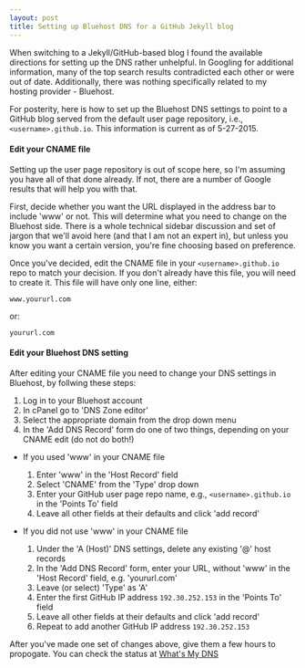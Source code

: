 ```yaml
---
layout: post
title: Setting up Bluehost DNS for a GitHub Jekyll blog
---
```


When switching to a Jekyll/GitHub-based blog I found the available directions for setting up the DNS rather unhelpful. In Googling for additional information, many of the top search results contradicted each other or were out of date. Additionally, there was nothing specifically related to my hosting provider - Bluehost. 

For posterity, here is how to set up the Bluehost DNS settings to point to a GitHub blog served from the default user page repository, i.e., `<username>.github.io`. This information is current as of 5-27-2015.

#### Edit your CNAME file

Setting up the user page repository is out of scope here, so I'm assuming you have all of that done already. If not, there are a number of Google results that will help you with that.

First, decide whether you want the URL displayed in the address bar to include 'www' or not. This will determine what you need to change on the Bluehost side. There is a whole technical sidebar discussion and set of jargon that we'll avoid here (and that I am not an expert in), but unless you know you want a certain version, you're fine choosing based on preference. 

Once you've decided, edit the CNAME file in your `<username>.github.io` repo to match your decision. If you don't already have this file, you will need to create it. This file will have only one line, either:

`www.yoururl.com`

or:

`yoururl.com`


#### Edit your Bluehost DNS setting

After editing your CNAME file you need to change your DNS settings in Bluehost, by follwing these steps:

1. Log in to your Bluehost account 
2. In cPanel go to 'DNS Zone editor'
3. Select the appropriate domain from the drop down menu
4. In the 'Add DNS Record' form do one of two things, depending on your CNAME edit (do not do both!)


* If you used 'www' in your CNAME file
  1. Enter 'www' in the 'Host Record' field
  2. Select 'CNAME' from the 'Type' drop down
  3. Enter your GitHub user page repo name, e.g., `<username>.github.io` in the 'Points To' field
  4. Leave all other fields at their defaults and click 'add record'
  
  
* If you did not use 'www' in your CNAME file
  1. Under the 'A (Host)' DNS settings, delete any existing '@' host records
  2. In the 'Add DNS Record' form, enter your URL, without 'www' in the 'Host Record' field, e.g. 'yoururl.com'
  3. Leave (or select) 'Type' as 'A'
  4. Enter the first GitHub IP address `192.30.252.153` in the 'Points To' field
  5. Leave all other fields at their defaults and click 'add record'
  6. Repeat to add another GitHub IP address `192.30.252.153`


After you've made one set of changes above, give them a few hours to propogate. You can check the status at [What's My DNS](https://www.whatsmydns.net/)
